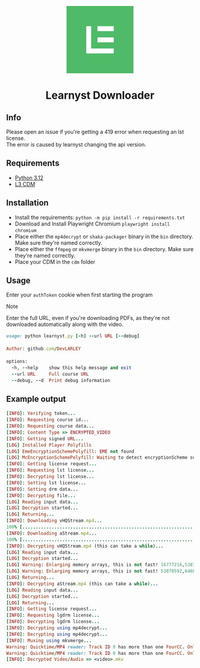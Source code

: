 <p align="center"><a><img src="learnyst.png"></a></p>
<h1 align="center" style="font-size: value;">Learnyst Downloader</h1>

## Info
Please open an issue if you're getting a 419 error when requesting an lst license. \
The error is caused by learnyst changing the api version.

## Requirements
+ [Python 3.12](https://www.python.org/)
+ [L3 CDM](https://forum.videohelp.com/threads/408031)

## Installation
+ Install the requirements: `python -m pip install -r requirements.txt`
+ Download and Install Playwright Chromium `playwright install chromium`
+ Place either the `mp4decrypt` or `shaka-packager` binary in the `bin` directory. Make sure they're named correctly.
+ Place either the `ffmpeg` or `mkvmerge` binary in the `bin` directory. Make sure they're named correctly.
+ Place your CDM in the `cdm` folder

## Usage
Enter your `authToken` cookie when first starting the program

> [!NOTE]  
> Enter the full URL, even if you're downloading PDFs, as they're not downloaded automatically along with the video.

```ruby
usage: python learnyst.py [-h] --url URL [--debug]

Author: github.com/DevLARLEY

options:
  -h, --help    show this help message and exit
  --url URL     Full course URL
  --debug, --d  Print debug information
```

## Example output
```ruby
[INFO]: Verifying token...
[INFO]: Requesting course id...
[INFO]: Requesting course data...
[INFO]: Content Type => ENCRYPTED_VIDEO
[INFO]: Getting signed URL...
[LOG] Installed Player Polyfills
[LOG] EmeEncryptionSchemePolyfill: EME not found
[LOG] McEncryptionSchemePolyfill: Waiting to detect encryptionScheme support.
[INFO]: Getting license request...
[INFO]: Requesting lst license...
[INFO]: Decrypting lst license...
[INFO]: Setting lst license...
[INFO]: Setting drm data...
[INFO]: Decrypting file...
[LOG] Reading input data...
[LOG] Decryption started...
[LOG] Returning...
[INFO]: Downloading vHQStream.mp4...
100% [........................................................................] 53729798 / 53729798
[INFO]: Downloading aStream.mp4...
100% [........................................................................] 23104604 / 23104604
[INFO]: Decrypting vHQStream.mp4 (this can take a while)...
[LOG] Reading input data...
[LOG] Decryption started...
[LOG] Warning: Enlarging memory arrays, this is not fast! 16777216,53870592
[LOG] Warning: Enlarging memory arrays, this is not fast! 53870592,64684032
[LOG] Returning...
[INFO]: Decrypting aStream.mp4 (this can take a while)...
[LOG] Reading input data...
[LOG] Decryption started...
[LOG] Returning...
[INFO]: Getting license request...
[INFO]: Requesting lgdrm license...
[INFO]: Decrypting lgdrm license...
[INFO]: Decrypting using mp4decrypt...
[INFO]: Decrypting using mp4decrypt...
[INFO]: Muxing using mkvmerge...
Warning: Quicktime/MP4 reader: Track ID 0 has more than one FourCC. Only using the first one (0x61766331 "avc1": AVC/H.264/MPEG-4p10) and not this one (0x61766331 "avc1": AVC/H.264/MPEG-4p10).
Warning: Quicktime/MP4 reader: Track ID 0 has more than one FourCC. Only using the first one (0x6d703461 "mp4a": AAC) and not this one (0x6d703461 "mp4a": AAC).
[INFO]: Decrypted Video/Audio => <video>.mkv
```
